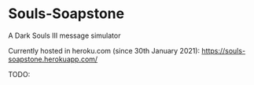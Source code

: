 # Souls-Soapstone
A Dark Souls III message simulator

Currently hosted in heroku.com (since 30th January 2021): https://souls-soapstone.herokuapp.com/


TODO:
<!-- Reminder: make sure you can't submit edited messages to the DB (maybe by changing the sendToDB function in ds3.js) -->
<!-- 1. change the main page to localhost/ds3 so I can start adding submitted templates to the database -->
<!-- 2. a button to submit a template, creating a path number and sending it to the DB
2a. make sure there's no duplicate path or message -->
<!-- 2.b make sure ds3_front redirects to the template link when a repeat message is attempted. -->
<!-- 3. a way to enter a path in the URL and it loading a page with the message
3a. create a .ejs view that will be pretty much a copy of ds3.ejs but it shows just the template, being able to appraise and disparge
3b. in ds3.js, do something like a router.get('/:path',...) that will get that path from the database and fill the template in -->
<!-- 3.c Create logic to change medalion according to appraisals -->
<!-- 4. create main page that has all messages with their corresponding URL paths -->
<!-- 4a. create a container where all the mini templates will go to -->
<!-- 4b. create a functioning search box to look for messages -->
<!-- 4c. add click listener on mini templates to visit them -->
<!-- 4d. add homeward bone in ds3 and templates to return to main page -->